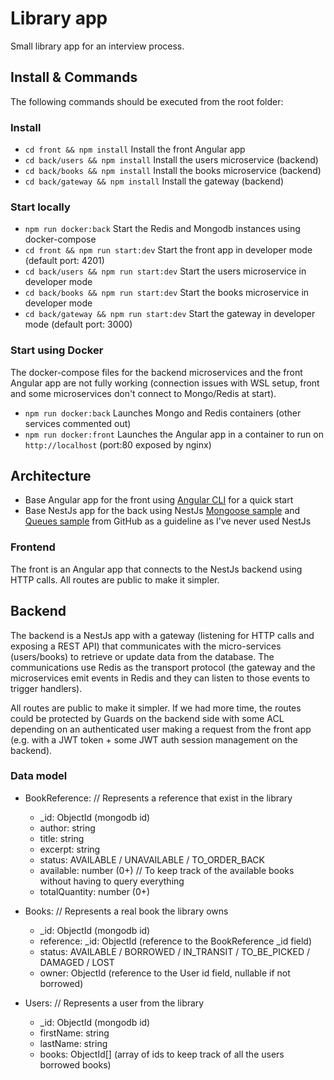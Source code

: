 # Library app

Small library app for an interview process.

## Install & Commands

The following commands should be executed from the root folder:

### Install

- `cd front && npm install` Install the front Angular app
- `cd back/users && npm install` Install the users microservice (backend)
- `cd back/books && npm install` Install the books microservice (backend)
- `cd back/gateway && npm install` Install the gateway (backend)

### Start locally

- `npm run docker:back` Start the Redis and Mongodb instances using docker-compose
- `cd front && npm run start:dev` Start the front app in developer mode (default port: 4201)
- `cd back/users && npm run start:dev` Start the users microservice in developer mode
- `cd back/books && npm run start:dev` Start the books microservice in developer mode
- `cd back/gateway && npm run start:dev` Start the gateway in developer mode (default port: 3000)

### Start using Docker

The docker-compose files for the backend microservices and the front Angular app are not fully working (connection issues with WSL setup, front and some microservices don't connect to Mongo/Redis at start).

- `npm run docker:back` Launches Mongo and Redis containers (other services commented out)
- `npm run docker:front` Launches the Angular app in a container to run on `http://localhost` (port:80 exposed by nginx)

## Architecture

- Base Angular app for the front using [Angular CLI](https://github.com/angular/angular-cli) for a quick start
- Base NestJs app for the back using NestJs [Mongoose sample](https://github.com/nestjs/nest/tree/master/sample/14-mongoose-base) and [Queues sample](https://github.com/nestjs/nest/tree/master/sample/26-queues) from GitHub as a guideline as I've never used NestJs

### Frontend

The front is an Angular app that connects to the NestJs backend using HTTP calls. All routes are public to make it simpler.

## Backend

The backend is a NestJs app with a gateway (listening for HTTP calls and exposing a REST API) that communicates with the micro-services (users/books) to retrieve or update data from the database. The communications use Redis as the transport protocol (the gateway and the microservices emit events in Redis and they can listen to those events to trigger handlers).

All routes are public to make it simpler. If we had more time, the routes could be protected by Guards on the backend side with some ACL depending on an authenticated user making a request from the front app (e.g. with a JWT token + some JWT auth session management on the backend).

### Data model

- BookReference: // Represents a reference that exist in the library

  - \_id: ObjectId (mongodb id)
  - author: string
  - title: string
  - excerpt: string
  - status: AVAILABLE / UNAVAILABLE / TO_ORDER_BACK
  - available: number (0+) // To keep track of the available books without having to query everything
  - totalQuantity: number (0+)

- Books: // Represents a real book the library owns

  - \_id: ObjectId (mongodb id)
  - reference: \_id: ObjectId (reference to the BookReference \_id field)
  - status: AVAILABLE / BORROWED / IN_TRANSIT / TO_BE_PICKED / DAMAGED / LOST
  - owner: ObjectId (reference to the User id field, nullable if not borrowed)

- Users: // Represents a user from the library

  - \_id: ObjectId (mongodb id)
  - firstName: string
  - lastName: string
  - books: ObjectId[] (array of ids to keep track of all the users borrowed books)
